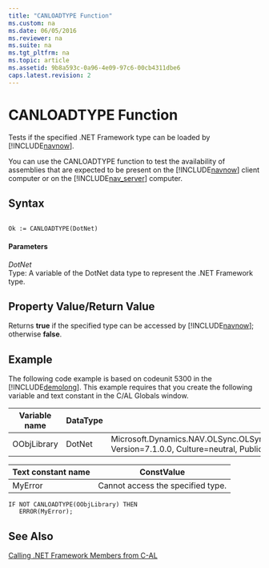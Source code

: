 ```yaml
---
title: "CANLOADTYPE Function"
ms.custom: na
ms.date: 06/05/2016
ms.reviewer: na
ms.suite: na
ms.tgt_pltfrm: na
ms.topic: article
ms.assetid: 9b8a593c-0a96-4e09-97c6-00cb4311dbe6
caps.latest.revision: 2
---
```

# CANLOADTYPE Function
Tests if the specified .NET Framework type can be loaded by [!INCLUDE[navnow](includes/navnow_md.md)].  
  
 You can use the CANLOADTYPE function to test the availability of assemblies that are expected to be present on the [!INCLUDE[navnow](includes/navnow_md.md)] client computer or on the [!INCLUDE[nav_server](includes/nav_server_md.md)] computer.  
  
## Syntax  
  
```  
  
Ok := CANLOADTYPE(DotNet)  
```  
  
#### Parameters  
 *DotNet*  
 Type: A variable of the DotNet data type to represent the .NET Framework type.  
  
## Property Value\/Return Value  
 Returns **true** if the specified type can be accessed by [!INCLUDE[navnow](includes/navnow_md.md)]; otherwise **false**.  
  
## Example  
 The following code example is based on codeunit 5300 in the [!INCLUDE[demolong](includes/demolong_md.md)]. This example requires that you create the following variable and text constant in the C\/AL Globals window.  
  
|Variable name|DataType|Subtype|  
|-------------------|--------------|-------------|  
|OObjLibrary|DotNet|Microsoft.Dynamics.NAV.OLSync.OLSyncSupplier.OutlookObjectLibrary.'Microsoft.Dynamics.NAV.OLSync.OLSyncSupplier, Version\=7.1.0.0, Culture\=neutral, PublicKeyToken\=31bf3856ad364e35'|  
  
|Text constant name|ConstValue|  
|------------------------|----------------|  
|MyError|Cannot access the specified type.|  
  
```  
IF NOT CANLOADTYPE(OObjLibrary) THEN  
   ERROR(MyError);  
```  
  
## See Also  
 [Calling .NET Framework Members from C\-AL](Calling-.NET-Framework-Members-from-C-AL.md)